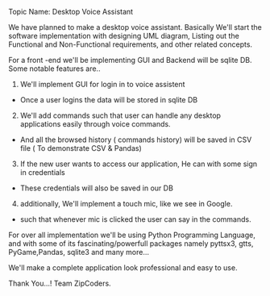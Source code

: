 Topic Name: Desktop Voice Assistant

We have planned to make a desktop voice assistant. Basically We'll start the software implementation with designing UML diagram, Listing out the Functional and Non-Functional requirements, and other related concepts.

For a front -end we'll be implementing GUI and Backend will be sqlite DB.
Some notable features are..
1. We'll implement GUI for login in to voice assistent
- Once a user logins the data will be stored in sqlite DB
2. We'll add  commands such that user can handle any desktop applications easily through voice commands.
- And all the browsed history ( commands history) will be saved in CSV file ( To demonstrate CSV & Pandas)

3. If the new user wants to access our application, He can with some sign in credentials 
- These credentials will also be saved in our DB 

4. additionally, We'll implement a touch mic, like we see in Google.
- such that whenever mic is clicked the user can say in the commands.
 
For over all implementation we'll be using Python Programming Language, and with some of its fascinating/powerfull packages namely pyttsx3, gtts, PyGame,Pandas, sqlite3 and many more...

We'll make a complete application look professional and easy to use.

Thank You...!
Team ZipCoders.

